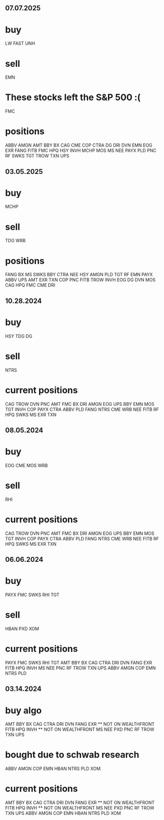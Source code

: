 ## 07.07.2025

# buy 

LW
FAST
UNH

# sell

EMN

# These stocks left the S&P 500 :(

FMC

# positions

ABBV
AMGN
AMT
BBY
BX
CAG
CME
COP
CTRA
DG
DRI
DVN
EMN
EOG
EXR
FANG
FITB
FMC
HPQ
HSY
INVH
MCHP
MOS
MS
NEE
PAYX
PLD
PNC
RF
SWKS
TGT
TROW
TXN
UPS

## 03.05.2025

# buy

MCHP

# sell

TDG
WRB

# positions

FANG
BX
MS
SWKS
BBY
CTRA
NEE
HSY
AMGN
PLD
TGT
RF
EMN
PAYX
ABBV
UPS
AMT
EXR
TXN
COP
PNC
FITB
TROW
INVH
EOG
DG
DVN
MOS
CAG
HPQ
FMC
CME
DRI

## 10.28.2024

# buy 

HSY
TDG
DG

# sell

NTRS

# current positions

CAG
TROW
DVN
PNC
AMT
FMC
BX
DRI
AMGN
EOG
UPS
BBY
EMN
MOS
TGT
INVH
COP
PAYX
CTRA
ABBV
PLD
FANG
NTRS
CME
WRB
NEE
FITB
RF
HPQ
SWKS
MS
EXR
TXN

## 08.05.2024

# buy

EOG
CME
MOS
WRB

# sell

RHI

# current positions

CAG
TROW
DVN
PNC
AMT
FMC
BX
DRI
AMGN
EOG
UPS
BBY
EMN
MOS
TGT
INVH
COP
PAYX
CTRA
ABBV
PLD
FANG
NTRS
CME
WRB
NEE
FITB
RF
HPQ
SWKS
MS
EXR
TXN

## 06.06.2024

# buy

PAYX
FMC
SWKS
RHI
TGT

# sell

HBAN
PXD
XOM

# current positions

PAYX
FMC
SWKS
RHI
TGT
AMT 
BBY 
BX 
CAG 
CTRA 
DRI 
DVN 
FANG 
EXR
FITB 
HPQ 
INVH
MS 
NEE
PNC 
RF 
TROW 
TXN 
UPS
ABBV
AMGN
COP
EMN
NTRS
PLD

## 03.14.2024

# buy algo

AMT 
BBY 
BX 
CAG 
CTRA 
DRI 
DVN 
FANG 
EXR ** NOT ON WEALTHFRONT
FITB 
HPQ 
INVH ** NOT ON WEALTHFRONT
MS 
NEE 
PXD
PNC 
RF 
TROW 
TXN 
UPS

# bought due to schwab research

ABBV
AMGN
COP
EMN
HBAN
NTRS
PLD
XOM

# current positions

AMT 
BBY 
BX 
CAG 
CTRA 
DRI 
DVN 
FANG 
EXR ** NOT ON WEALTHFRONT
FITB 
HPQ 
INVH ** NOT ON WEALTHFRONT
MS 
NEE 
PXD
PNC 
RF 
TROW 
TXN 
UPS
ABBV
AMGN
COP
EMN
HBAN
NTRS
PLD
XOM